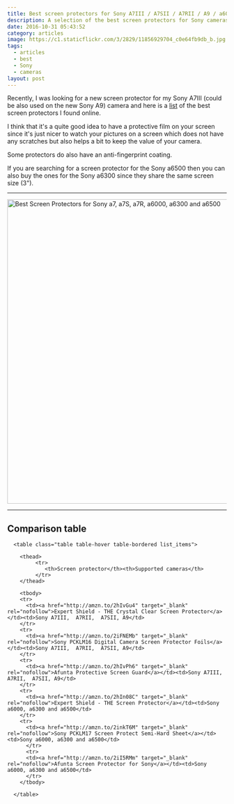 ```yaml
---
title: Best screen protectors for Sony A7III / A7SII / A7RII / A9 / a6000 / a6300 and a6500
description: A selection of the best screen protectors for Sony cameras
date: 2016-10-31 05:43:52
category: articles
image: https://c1.staticflickr.com/3/2829/11856929704_c0e64fb9db_b.jpg
tags:
  - articles
  - best
  - Sony
  - cameras
layout: post
---
```


Recently, I was looking for a new screen protector for my Sony A7III (could be also used on the new Sony A9) camera and here is a <a href="#table">list</a> of the best screen protectors I found online.

I think that it's a quite good idea to have a protective film on your screen since it's just nicer to watch your pictures on a screen which does not have any scratches but also helps a bit  to keep the value of your camera.

Some protectors do also have an anti-fingerprint coating.

If you are searching for a screen protector for the Sony a6500 then you can also buy the ones for the Sony a6300 since they share the same screen size (3").

---

<img src="https://c1.staticflickr.com/3/2829/11856929704_c0e64fb9db_b.jpg" width="1024" height="699" alt="Best Screen Protectors for Sony a7, a7S, a7R, a6000, a6300 and a6500" layout="responsive">
<br>
<!--more-->

<hr>

## <a name="table">Comparison table</a>

<div class="table-responsive">

      <table class="table table-hover table-bordered list_items">

        <thead>
             <tr>
                <th>Screen protector</th><th>Supported cameras</th>
             </tr>
        </thead>

        <tbody>
        <tr>
          <td><a href="http://amzn.to/2hIvGu4" target="_blank" rel="nofollow">Expert Shield - THE Crystal Clear Screen Protector</a></td><td>Sony A7III,  A7RII,  A7SII, A9</td>
        </tr>
        <tr>
          <td><a href="http://amzn.to/2iFNEMb" target="_blank" rel="nofollow">Sony PCKLM16 Digital Camera Screen Protector Foils</a></td><td>Sony A7III,  A7RII,  A7SII, A9</td>
        </tr>
        <tr>
          <td><a href="http://amzn.to/2hIvPh6" target="_blank" rel="nofollow">Afunta Protective Screen Guard</a></td><td>Sony A7III,  A7RII,  A7SII, A9</td>
        </tr>
        <tr>
          <td><a href="http://amzn.to/2hIn08C" target="_blank" rel="nofollow">Expert Shield - THE Screen Protector</a></td><td>Sony a6000, a6300 and a6500</td>
        </tr>
        <tr>
          <td><a href="http://amzn.to/2inkT6M" target="_blank" rel="nofollow">Sony PCKLM17 Screen Protect Semi-Hard Sheet</a></td><td>Sony a6000, a6300 and a6500</td>
          </tr>
          <tr>
          <td><a href="http://amzn.to/2iI5RMm" target="_blank" rel="nofollow">Afunta Screen Protector for Sony</a></td><td>Sony a6000, a6300 and a6500</td>
          </tr>
        </tbody>

      </table>
</div>
